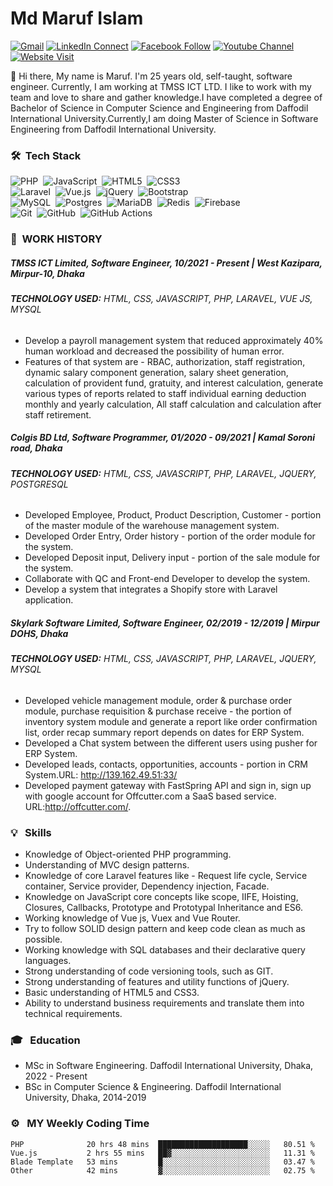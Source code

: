 # Md Maruf Islam

[![Gmail](https://img.shields.io/badge/%20-Send%20Mail-black?color=14171A&labelColor=ef5350&logo=gmail&logoColor=ffffff)](mailto:maruf4426@diu.edu.bd)
[![LinkedIn Connect](https://img.shields.io/badge/%20-Connect-black?color=14171A&labelColor=0077b5&logo=linkedin&logoColor=ffffff)](https://www.linkedin.com/in/islammaruf/)
[![Facebook Follow](https://img.shields.io/badge/%20-Connect-black?color=14171A&labelColor=4267b2&logo=facebook&logoColor=ffffff)](https://www.facebook.com/islammaruf7424/)
[![Youtube Channel](https://img.shields.io/badge/%20-Channel-black?color=14171A&labelColor=c53929&logo=youtube&logoColor=ffffff)](https://www.youtube.com/channel/UCLMGSasSxHmrEmu5LcL9AMA)
[![Website Visit](https://img.shields.io/badge/%20-Website-black?color=14171A&labelColor=45B39D&logo=drone&logoColor=ffffff)](https://islammaruf.github.io/)

:wave: Hi there, My name is Maruf. I'm 25 years old, self-taught, software engineer. Currently, I am working at TMSS ICT LTD. I like to work with my team and love to share and gather knowledge.I have completed a degree of Bachelor of Science in Computer Science and Engineering from Daffodil International University.Currently,I am doing Master of Science in Software Engineering from Daffodil International University.
### 🛠 &nbsp;Tech Stack

![PHP](https://img.shields.io/badge/php-%23777BB4.svg?style=for-the-badge&logo=php&logoColor=white)&nbsp;
![JavaScript](https://img.shields.io/badge/javascript-%23323330.svg?style=for-the-badge&logo=javascript&logoColor=%23F7DF1E)&nbsp;
![HTML5](https://img.shields.io/badge/html5-%23E34F26.svg?style=for-the-badge&logo=html5&logoColor=white)&nbsp;
![CSS3](https://img.shields.io/badge/css3-%231572B6.svg?style=for-the-badge&logo=css3&logoColor=white)\
![Laravel](https://img.shields.io/badge/laravel-%23FF2D20.svg?style=for-the-badge&logo=laravel&logoColor=white)&nbsp;
![Vue.js](https://img.shields.io/badge/vuejs-%2335495e.svg?style=for-the-badge&logo=vuedotjs&logoColor=%234FC08D)&nbsp;
![jQuery](https://img.shields.io/badge/jquery-%230769AD.svg?style=for-the-badge&logo=jquery&logoColor=white)&nbsp;
![Bootstrap](https://img.shields.io/badge/bootstrap-%23563D7C.svg?style=for-the-badge&logo=bootstrap&logoColor=white)\
![MySQL](https://img.shields.io/badge/mysql-%2300f.svg?style=for-the-badge&logo=mysql&logoColor=white)&nbsp;
![Postgres](https://img.shields.io/badge/postgres-%23316192.svg?style=for-the-badge&logo=postgresql&logoColor=white)&nbsp;
![MariaDB](https://img.shields.io/badge/MariaDB-003545?style=for-the-badge&logo=mariadb&logoColor=white)&nbsp;
![Redis](https://img.shields.io/badge/redis-%23DD0031.svg?style=for-the-badge&logo=redis&logoColor=white)&nbsp;
![Firebase](https://img.shields.io/badge/firebase-%23039BE5.svg?style=for-the-badge&logo=firebase)\
![Git](https://img.shields.io/badge/git-%23F05033.svg?style=for-the-badge&logo=git&logoColor=white)&nbsp;
![GitHub](https://img.shields.io/badge/github-%23121011.svg?style=for-the-badge&logo=github&logoColor=white)&nbsp;
![GitHub Actions](https://img.shields.io/badge/github%20actions-%232671E5.svg?style=for-the-badge&logo=githubactions&logoColor=white)

### :office: &nbsp;WORK HISTORY

##### **TMSS ICT Limited, Software Engineer**, 10/2021 - Present | West Kazipara, Mirpur-10, Dhaka
###### **TECHNOLOGY USED:** HTML, CSS, JAVASCRIPT, PHP, LARAVEL, VUE JS, MYSQL
* Develop a payroll management system that reduced approximately 40% human workload and decreased the possibility of human error. 
* Features of that system are - RBAC, authorization, staff registration, dynamic salary component generation, salary sheet generation, calculation of provident fund, gratuity, and interest calculation, generate various types of reports related to staff individual earning deduction monthly and yearly calculation, All staff calculation and calculation after staff retirement. 

##### **Colgis BD Ltd, Software Programmer**, 01/2020 - 09/2021 | Kamal Soroni road, Dhaka
###### **TECHNOLOGY USED:** HTML, CSS, JAVASCRIPT, PHP, LARAVEL, JQUERY, POSTGRESQL
* Developed Employee, Product, Product Description, Customer - portion of the master module of the warehouse management system.
* Developed Order Entry, Order history - portion of the order module for the system.
* Developed Deposit input, Delivery input - portion of the sale module for the system.
* Collaborate with QC and Front-end Developer to develop the system.
* Develop a system that integrates a Shopify store with Laravel application.


##### **Skylark Software Limited, Software Engineer**, 02/2019 - 12/2019 | Mirpur DOHS, Dhaka
###### **TECHNOLOGY USED:** HTML, CSS, JAVASCRIPT, PHP, LARAVEL, JQUERY, MYSQL
* Developed vehicle management module, order & purchase order module, purchase requisition & purchase receive - the portion of inventory system module and generate a report like order confirmation list, order recap summary report depends on dates for ERP System.
* Developed a Chat system between the different users using pusher for ERP System.
* Developed leads, contacts, opportunities, accounts - portion in CRM System.URL: http://139.162.49.51:33/
* Developed payment gateway with FastSpring API and sign in, sign up with google account for Offcutter.com a SaaS based service. URL:http://offcutter.com/.

### 💡 &nbsp; Skills
* Knowledge of Object-oriented PHP programming. 
* Understanding of MVC design patterns.
* Knowledge of core Laravel features like - Request life cycle, Service container, Service provider, Dependency injection, Facade.
* Knowledge on JavaScript core concepts like scope, IIFE, Hoisting, Closures, Callbacks, Prototype and Prototypal Inheritance and ES6.
* Working knowledge of Vue js, Vuex and Vue Router.
* Try to follow SOLID design pattern and keep code clean as much as possible.
* Working knowledge with SQL databases and their declarative query languages.
* Strong understanding of code versioning tools, such as GIT.
* Strong understanding of features and utility functions of jQuery.
* Basic understanding of HTML5 and CSS3.
* Ability to understand business requirements and translate them into technical requirements.

### 🎓 &nbsp; Education
* MSc in Software Engineering. Daffodil International University, Dhaka, 2022 - Present 
* BSc in Computer Science & Engineering. Daffodil International University, Dhaka, 2014-2019

###  ⚙️ &nbsp; MY Weekly Coding Time
<!--START_SECTION:waka-->

```text
PHP              20 hrs 48 mins  ████████████████████░░░░░   80.51 %
Vue.js           2 hrs 55 mins   ██▓░░░░░░░░░░░░░░░░░░░░░░   11.31 %
Blade Template   53 mins         █░░░░░░░░░░░░░░░░░░░░░░░░   03.47 %
Other            42 mins         ▓░░░░░░░░░░░░░░░░░░░░░░░░   02.75 %
```

<!--END_SECTION:waka-->

